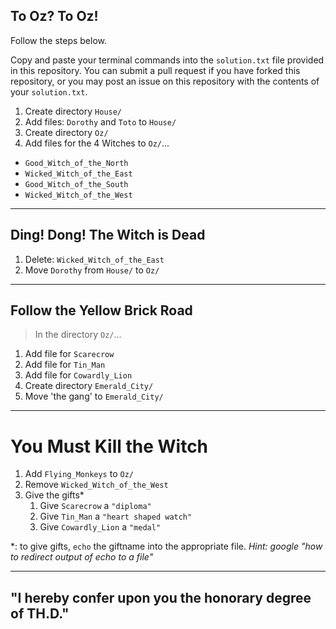 ## To Oz?  To Oz!

Follow the steps below.

Copy and paste your terminal commands into the `solution.txt` file provided in
this repository. You can submit a pull request if you have forked this
repository, or you may post an issue on this repository with the contents of
your `solution.txt`.

1. Create directory `House/`
1. Add files: `Dorothy` and `Toto` to `House/`
1. Create directory `Oz/`
1. Add files for the 4 Witches to `Oz/`...
  - `Good_Witch_of_the_North`
  - `Wicked_Witch_of_the_East`
  - `Good_Witch_of_the_South`
  - `Wicked_Witch_of_the_West`

---
## Ding! Dong! The Witch is Dead

1. Delete: `Wicked_Witch_of_the_East`
1. Move `Dorothy` from `House/` to `Oz/`

---
## Follow the Yellow Brick Road

> In the directory `Oz/`...

1. Add file for `Scarecrow`
1. Add file for `Tin_Man`
1. Add file for `Cowardly_Lion`
1. Create directory `Emerald_City/`
1. Move 'the gang' to `Emerald_City/`

---
# You Must Kill the Witch

1. Add `Flying_Monkeys` to `Oz/`
1. Remove `Wicked_Witch_of_the_West`
1. Give the gifts*
    1. Give `Scarecrow` a `"diploma"`
    1. Give `Tin_Man` a `"heart shaped watch"`
    1. Give `Cowardly_Lion` a `"medal"`

*: to give gifts, `echo` the giftname into the appropriate file. *Hint: google "how to redirect output of echo to a file"*

---

## "I hereby confer upon you the honorary degree of TH.D."
